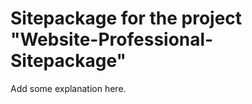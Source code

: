 Sitepackage for the project "Website-Professional-Sitepackage"
==============================================================

Add some explanation here.
